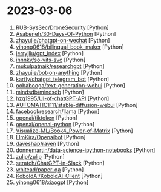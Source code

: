# 2023-03-06

1. [RUB-SysSec/DroneSecurity](https://github.com/RUB-SysSec/DroneSecurity "DroneSecurity (NDSS 2023)") [Python]
2. [Asabeneh/30-Days-Of-Python](https://github.com/Asabeneh/30-Days-Of-Python "30 days of Python programming challenge is a step-by-step guide to learn the Python programming language in 30 days. This challenge may take more than100 days, follow your own pace.") [Python]
3. [zhayujie/chatgpt-on-wechat](https://github.com/zhayujie/chatgpt-on-wechat "使用ChatGPT搭建微信聊天机器人，基于ChatGPT3.5 API和itchat实现。Wechat robot based on ChatGPT, which using OpenAI api and itchat library.") [Python]
4. [yihong0618/bilingual_book_maker](https://github.com/yihong0618/bilingual_book_maker "Make bilingual epub books Using AI translate") [Python]
5. [jerryjliu/gpt_index](https://github.com/jerryjliu/gpt_index "LlamaIndex (GPT Index) is a project that provides a central interface to connect your LLM's with external data.") [Python]
6. [innnky/so-vits-svc](https://github.com/innnky/so-vits-svc "基于vits与softvc的歌声音色转换模型") [Python]
7. [mukulpatnaik/researchgpt](https://github.com/mukulpatnaik/researchgpt "An open-source LLM based research assistant that allows you to have a conversation with a research paper") [Python]
8. [zhayujie/bot-on-anything](https://github.com/zhayujie/bot-on-anything "Connect AI models (like ChatGPT-3.5, GPT-3.0) to apps (like Wechat, public account, DingTalk, Telegram, QQ). 将 ChatGPT 等算法模型应用于各类平台，目前已完成命令行、个人微信、公众号、QQ、Telegram、Gmail邮箱、Slack，计划接入Web、企业微信、钉钉等。") [Python]
9. [karfly/chatgpt_telegram_bot](https://github.com/karfly/chatgpt_telegram_bot "") [Python]
10. [oobabooga/text-generation-webui](https://github.com/oobabooga/text-generation-webui "A gradio web UI for running Large Language Models like GPT-J 6B, OPT, GALACTICA, GPT-Neo, and Pygmalion.") [Python]
11. [mindsdb/mindsdb](https://github.com/mindsdb/mindsdb "An emerging platform to help developers build #AI solutions") [Python]
12. [hzq1995/UI-of-chatGPT-API](https://github.com/hzq1995/UI-of-chatGPT-API "") [Python]
13. [AUTOMATIC1111/stable-diffusion-webui](https://github.com/AUTOMATIC1111/stable-diffusion-webui "Stable Diffusion web UI") [Python]
14. [facebookresearch/llama](https://github.com/facebookresearch/llama "Inference code for LLaMA models") [Python]
15. [openai/tiktoken](https://github.com/openai/tiktoken "") [Python]
16. [openai/openai-python](https://github.com/openai/openai-python "The OpenAI Python library provides convenient access to the OpenAI API from applications written in the Python language.") [Python]
17. [Visualize-ML/Book4_Power-of-Matrix](https://github.com/Visualize-ML/Book4_Power-of-Matrix "Book_4_《矩阵力量》 | 鸢尾花书：从加减乘除到机器学习；本册有，584幅图，81个代码文件，其中18个Streamlit App；状态：清华社五审五校中；Github稿件基本稳定，欢迎提意见，会及时修改") [Python]
18. [LlmKira/Openaibot](https://github.com/LlmKira/Openaibot "Gpt-3.5-turbo ChatGPT Bot/Voice Assistant | 📱 Cross-Platform | 🦾 Async | 🗣 Good Contextual Support | 🌻 sh & docker Deployment| 🔌 API Server Provided| 🎤 Azure/Vits for Voice Chatting |🌎 Real-time Information Searching| 📷 Multi-modal/Image Understanding | 💐 Self-maintained LLM Framework") [Python]
19. [daveshap/raven](https://github.com/daveshap/raven "RAVEN (Realtime Assistant Voice Enabled Network) Open Source Software (OSS) community repo") [Python]
20. [donnemartin/data-science-ipython-notebooks](https://github.com/donnemartin/data-science-ipython-notebooks "Data science Python notebooks: Deep learning (TensorFlow, Theano, Caffe, Keras), scikit-learn, Kaggle, big data (Spark, Hadoop MapReduce, HDFS), matplotlib, pandas, NumPy, SciPy, Python essentials, AWS, and various command lines.") [Python]
21. [zulip/zulip](https://github.com/zulip/zulip "Zulip server and web application. Open-source team chat that helps teams stay productive and focused.") [Python]
22. [seratch/ChatGPT-in-Slack](https://github.com/seratch/ChatGPT-in-Slack "Swift demonstration of how to build a Slack app that enables end-users to interact with a ChatGPT bot") [Python]
23. [whitead/paper-qa](https://github.com/whitead/paper-qa "LLM Chain for answering questions from documents with citations") [Python]
24. [KoboldAI/KoboldAI-Client](https://github.com/KoboldAI/KoboldAI-Client "") [Python]
25. [yihong0618/xiaogpt](https://github.com/yihong0618/xiaogpt "play chatgpt with xiaomi ai speaker") [Python]
